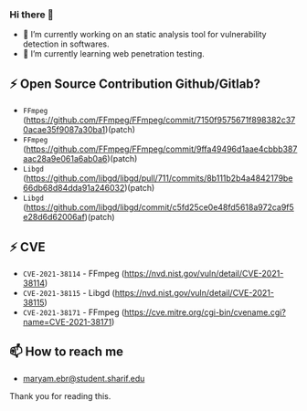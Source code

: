### Hi there 👋

- 🔭 I’m currently working on an static analysis tool for vulnerability detection in softwares.
- 🌱 I’m currently learning web penetration testing.

## ⚡ Open Source Contribution Github/Gitlab?
- `FFmpeg` (https://github.com/FFmpeg/FFmpeg/commit/7150f9575671f898382c370acae35f9087a30ba1)(patch)
- `FFmpeg` (https://github.com/FFmpeg/FFmpeg/commit/9ffa49496d1aae4cbbb387aac28a9e061a6ab0a6)(patch)
- `Libgd` (https://github.com/libgd/libgd/pull/711/commits/8b111b2b4a4842179be66db68d84dda91a246032)(patch)
- `Libgd` (https://github.com/libgd/libgd/commit/c5fd25ce0e48fd5618a972ca9f5e28d6d62006af)(patch)

## ⚡ CVE
- `CVE-2021-38114` - FFmpeg (https://nvd.nist.gov/vuln/detail/CVE-2021-38114)
- `CVE-2021-38115` - Libgd (https://nvd.nist.gov/vuln/detail/CVE-2021-38115)
- `CVE-2021-38171` - FFmpeg (https://cve.mitre.org/cgi-bin/cvename.cgi?name=CVE-2021-38171)

## 📫 How to reach me
- maryam.ebr@student.sharif.edu

Thank you for reading this.

<!--
**me22bee/me22bee** is a ✨ _special_ ✨ repository because its `README.md` (this file) appears on your GitHub profile.

Here are some ideas to get you started:

- 🔭 I’m currently working on ...
- 🌱 I’m currently learning ...
- 👯 I’m looking to collaborate on ...
- 🤔 I’m looking for help with ...
- 💬 Ask me about ...
- 📫 How to reach me: ...
- 😄 Pronouns: ...
- ⚡ Fun fact: ...
-->
